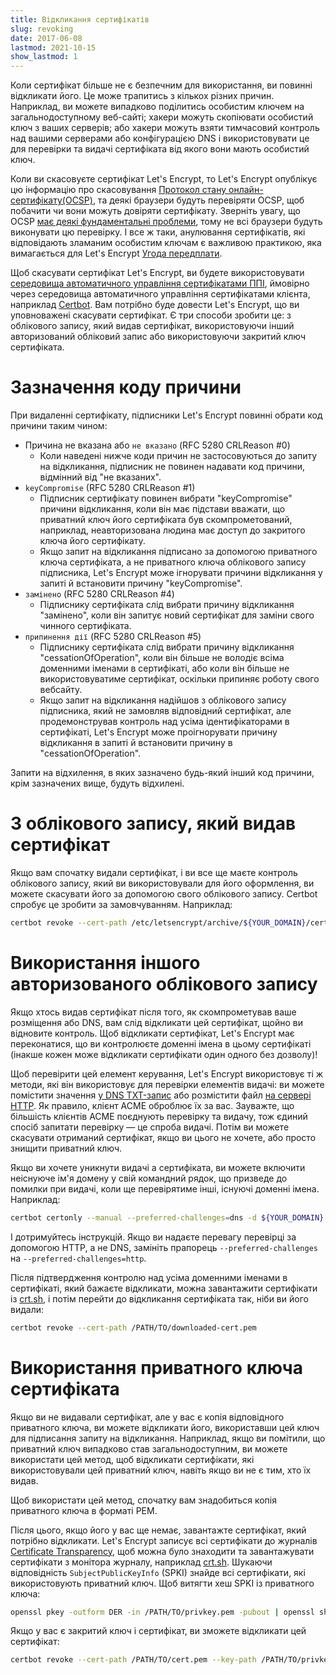 ```yaml
---
title: Відкликання сертифікатів
slug: revoking
date: 2017-06-08
lastmod: 2021-10-15
show_lastmod: 1
---
```



Коли сертифікат більше не є безпечним для використання, ви повинні відкликати його. Це може трапитись з кількох різних причин. Наприклад, ви можете випадково поділитись особистим ключем на загальнодоступному веб-сайті; хакери можуть скопіювати особистий ключ з ваших серверів; або хакери можуть взяти тимчасовий контроль над вашими серверами або конфігурацією DNS і використовувати це для перевірки та видачі сертифіката від якого вони мають особистий ключ.

Коли ви скасовуєте сертифікат Let's Encrypt, то Let's Encrypt опублікує цю інформацію про скасовування [ Протокол стану онлайн-сертифікату(OCSP)](https://en.wikipedia.org/wiki/Online_Certificate_Status_Protocol), та деякі браузери будуть перевіряти OCSP, щоб побачити чи вони можуть довіряти сертифікату. Зверніть увагу, що OCSP [має деякі фундаментальні проблеми](https://www.imperialviolet.org/2011/03/18/revocation.html), тому не всі браузери будуть виконувати цю перевірку. І все ж таки, анулювання сертифікатів, які відповідають зламаним особистим ключам є важливою практикою, яка вимагається для Let's Encrypt [Угода передплати](/repository).

Щоб скасувати сертифікат Let's Encrypt, ви будете використовувати [середовища автоматичного управління сертифікатами ППІ](https://github.com/letsencrypt/boulder/blob/main/docs/acme-divergences.md), ймовірно через середовища автоматичного управління сертифікатами клієнта, наприклад [Certbot](https://certbot.eff.org/). Вам потрібно буде довести Let's Encrypt, що ви уповноважені скасувати сертифікат. Є три способи зробити це: з облікового запису, який видав сертифікат, використовуючи інший авторизований обліковий запис або використовуючи закритий ключ сертифіката.

# Зазначення коду причини

При видаленні сертифікату, підписники Let's Encrypt повинні обрати код причини таким чином:

* Причина не вказана або `не вказано` (RFC 5280 CRLReason #0)
  - Коли наведені нижче коди причин не застосовуються до запиту на відкликання, підписник не повинен надавати код причини, відмінний від "не вказаних".
* `keyCompromise` (RFC 5280 CRLReason #1)
  - Підписник сертифікату повинен вибрати "keyCompromise" причини відкликання, коли він має підстави вважати, що приватний ключ його сертифіката був скомпрометований, наприклад, неавторизована людина має доступ до закритого ключа його сертифікату.
  - Якщо запит на відкликання підписано за допомогою приватного ключа сертифіката, а не приватного ключа облікового запису підписника, Let's Encrypt може ігнорувати причини відкликання у запиті й встановити причину "keyCompromise".
* `замінено` (RFC 5280 CRLReason #4)
  - Підписнику сертифіката слід вибрати причину відкликання "замінено", коли він запитує новий сертифікат для заміни свого чинного сертифіката.
* `припинення дії` (RFC 5280 CRLReason #5)
  - Підписнику сертифіката слід вибрати причину відкликання "cessationOfOperation", коли він більше не володіє всіма доменними іменами в сертифікаті, або коли він більше не використовуватиме сертифікат, оскільки припиняє роботу свого вебсайту.
  - Якщо запит на відкликання надійшов з облікового запису підписника, який не замовляв відповідний сертифікат, але продемонстрував контроль над усіма ідентифікаторами в сертифікаті, Let's Encrypt може проігнорувати причину відкликання в запиті й встановити причину в "cessationOfOperation".

Запити на відхилення, в яких зазначено будь-який інший код причини, крім зазначених вище, будуть відхилені.

# З облікового запису, який видав сертифікат

Якщо вам спочатку видали сертифікат, і ви все ще маєте контроль облікового запису, який ви використовували для його оформлення, ви можете скасувати його за допомогою свого облікового запису. Certbot спробує це зробити за замовчуванням. Наприклад:

```bash
certbot revoke --cert-path /etc/letsencrypt/archive/${YOUR_DOMAIN}/cert1.pem
```

# Використання іншого авторизованого облікового запису

Якщо хтось видав сертифікат після того, як скомпрометував ваше розміщення або DNS, вам слід відкликати цей сертифікат, щойно ви відновите контроль. Щоб відкликати сертифікат, Let's Encrypt має переконатися, що ви контролюєте доменні імена в цьому сертифікаті (інакше кожен може відкликати сертифікати один одного без дозволу)!

Щоб перевірити цей елемент керування, Let's Encrypt використовує ті ж методи, які він використовує для перевірки елементів видачі: ви можете помістити значення [ у DNS TXT-запис](https://tools.ietf.org/html/rfc8555#section-8.4) або розмістити файл [на сервері HTTP](https://tools.ietf.org/html/rfc8555#section-8.3). Як правило, клієнт ACME оброблює їх за вас. Зауважте, що більшість клієнтів ACME поєднують перевірку та видачу, тож єдиний спосіб запитати перевірку — це спроба видачі. Потім ви можете скасувати отриманий сертифікат, якщо ви цього не хочете, або просто знищити приватний ключ.

Якщо ви хочете уникнути видачі a сертифіката, ви можете включити неіснуюче ім'я домену у свій командний рядок, що призведе до помилки при видачі, коли ще перевірятиме інші, існуючі доменні імена. Наприклад:

```bash
certbot certonly --manual --preferred-challenges=dns -d ${YOUR_DOMAIN} -d nonexistent.${YOUR_DOMAIN}
```

І дотримуйтесь інструкцій. Якщо ви надаєте перевагу перевірці за допомогою HTTP, а не DNS, замініть прапорець `--preferred-challenges` на `--preferred-challenges=http`.

Після підтвердження контролю над усіма доменними іменами в сертифікаті, який бажаєте відкликати, можна завантажити сертифікати із [crt.sh](https://crt.sh/), і потім перейти до відкликання сертифіката так, ніби ви його видали:

```bash
certbot revoke --cert-path /PATH/TO/downloaded-cert.pem
```

# Використання приватного ключа сертифіката

Якщо ви не видавали сертифікат, але у вас є копія відповідного приватного ключа, ви можете відкликати його, використавши цей ключ для підписання запиту на відкликання. Наприклад, якщо ви помітили, що приватний ключ випадково став загальнодоступним, ви можете використати цей метод, щоб відкликати сертифікати, які використовували цей приватний ключ, навіть якщо ви не є тим, хто їх видав.

Щоб використати цей метод, спочатку вам знадобиться копія приватного ключа в форматі PEM.

Після цього, якщо його у вас ще немає, завантажте сертифікат, який потрібно відкликати. Let's Encrypt записує всі сертифікати до журналів [Certificate Transparency](https://www.certificate-transparency.org/), щоб можна було знаходити та завантажувати сертифікати з монітора журналу, наприклад [crt.sh](https://crt.sh/). Шукаючи відповідність `SubjectPublicKeyInfo` (SPKI) знайде всі сертифікати, які використовують приватний ключ. Щоб витягти хеш SPKI із приватного ключа:
```bash
openssl pkey -outform DER -in /PATH/TO/privkey.pem -pubout | openssl sha256
```

Якщо у вас є закритий ключ і сертифікат, ви зможете відкликати цей сертифікат:

```bash
certbot revoke --cert-path /PATH/TO/cert.pem --key-path /PATH/TO/privkey.pem --reason keyCompromise
```

